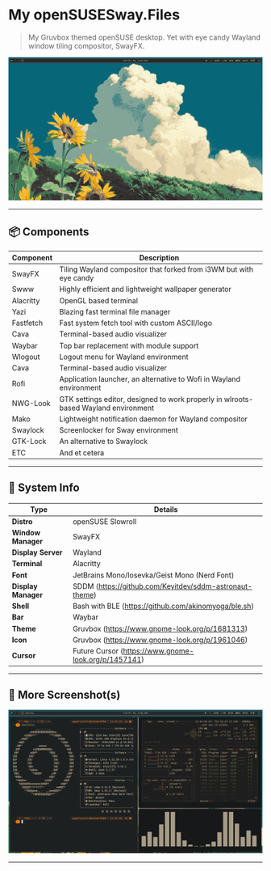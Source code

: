 # My openSUSESway.Files

> My Gruvbox themed openSUSE desktop. Yet with eye candy Wayland window tiling compositor, SwayFX.

![screenshot](./src/screenshots/screenshot-20250526-105918.png)

---

## 📦 Components

| Component  | Description |
|------------|-------------|
| SwayFX     | Tiling Wayland compositor that forked from i3WM but with eye candy|
| Swww       | Highly efficient and lightweight wallpaper generator  |
| Alacritty  | OpenGL based terminal |
| Yazi       | Blazing fast terminal file manager|
| Fastfetch  | Fast system fetch tool with custom ASCII/logo |
| Cava       | Terminal-based audio visualizer |
| Waybar     | Top bar replacement with module support |
| Wlogout    | Logout menu for Wayland environment |
| Cava       | Terminal-based audio visualizer |
| Rofi       | Application launcher, an alternative to Wofi in Wayland environment |
| NWG-Look   | GTK settings editor, designed to work properly in wlroots-based Wayland environment  |
| Mako       | Lightweight notification daemon for Wayland compositor  |
| Swaylock   | Screenlocker for Sway environment |
| GTK-Lock   | An alternative to Swaylock  |
| ETC        | And et cetera |

---

## 🧰 System Info

| Type               | Details                                                 |
|--------------------|---------------------------------------------------------|
| **Distro**         | openSUSE Slowroll                                       |
| **Window Manager** | SwayFX                                                  |
| **Display Server** | Wayland                                                 |
| **Terminal**       | Alacritty                                               |
| **Font**           | JetBrains Mono/Iosevka/Geist Mono (Nerd Font)           |
| **Display Manager**| SDDM (https://github.com/Keyitdev/sddm-astronaut-theme) |
| **Shell**          | Bash with BLE (https://github.com/akinomyoga/ble.sh)    |
| **Bar**            | Waybar                                                  |
| **Theme**          | Gruvbox (https://www.gnome-look.org/p/1681313)          |
| **Icon**           | Gruvbox (https://www.gnome-look.org/p/1961046)          |
| **Cursor**         | Future Cursor (https://www.gnome-look.org/p/1457141)    |

---

## 📸 More Screenshot(s)

![screenshot2](./src/screenshots/screenshot-20250526-110454.png)

---
